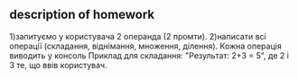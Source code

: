 ## description of homework

1)запитуємо у користувача 2 операнда (2 промти).
2)написати всі операції (складання, віднімання, множення, ділення). 
Кожна операція виводить у консоль Приклад для складання: "Результат: 2+3 = 5", де 2 і 3 те, що ввів користувач.